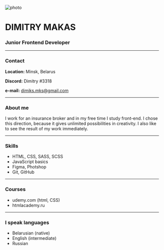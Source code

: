 ![photo](../rsschool-cv/IMG_1505.jpg)
# **DIMITRY MAKAS**
### **Junior Frontend Developer**

---

### Contact
**Location:** Minsk, Belarus   

**Discord:** Dimitry #3318   

**e-mail:** dimiks.mks@gmail.com

---

### About me
I work for an insurance broker and in my free time I study front-end. I chose this direction, because it gives unlimited possibilities in creativity. I also like to see the result of my work immediately.

---

### Skills
* HTML, CSS, SASS, SCSS
* JavaScript basics
* Figma, Photshop
* Git, GitHub  

---

### Courses
* udemy.com (html, CSS)
* htmlacademy.ru

---

### I speak languages
* Belarusian (native)
* English (intermediate)
* Russian 






